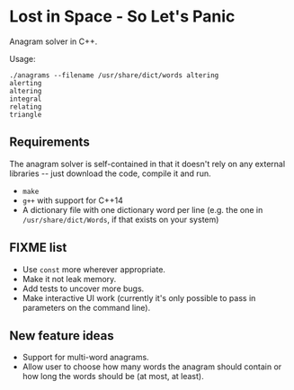 # Lost in Space - So Let's Panic
Anagram solver in C++.

Usage:

    ./anagrams --filename /usr/share/dict/words altering
    alerting
    altering
    integral
    relating
    triangle


## Requirements

The anagram solver is self-contained in that it doesn't rely on any external
libraries -- just download the code, compile it and run.

* `make`
* `g++` with support for C++14
* A dictionary file with one dictionary word per line (e.g. the one in
  `/usr/share/dict/Words`, if that exists on your system)


## FIXME list

* Use `const` more wherever appropriate.
* Make it not leak memory.
* Add tests to uncover more bugs.
* Make interactive UI work (currently it's only possible to pass in parameters on the command line).


## New feature ideas

* Support for multi-word anagrams.
* Allow user to choose how many words the anagram should contain or how long the words should be (at most, at least).
